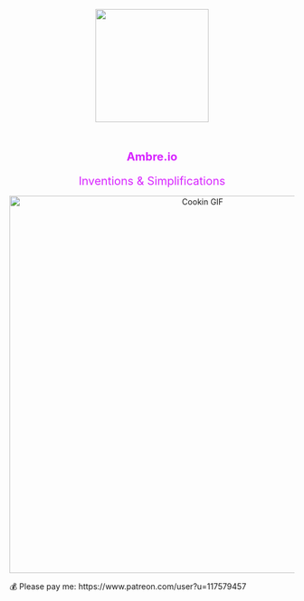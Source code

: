 <p align="center">
    <img src="https://avatars.githubusercontent.com/u/155398837?s=200&v=4" width="200" />
</p>
<h1 align=center>
   <div style="color: #D724FF; padding-top: 10px; font-size: 20px">Ambre.io</div>
</h1>
<p align="center">
   <span style="color: #D724FF; font-size: 20px">Inventions & Simplifications</span>
</p>
<p align="center">
   <img src="https://media.giphy.com/media/v1.Y2lkPTc5MGI3NjExd3lmN3pyN3F0N3ZzNjVmaHhwbWVrdnI3dHcxamk5dDZoYnRvZHVlZyZlcD12MV9pbnRlcm5hbF9naWZfYnlfaWQmY3Q9Zw/wX4DkGDuv8ZQb5S5hd/giphy.gif" alt="Cookin GIF" height="667"/>
</p>
💰 Please pay me: https://www.patreon.com/user?u=117579457
